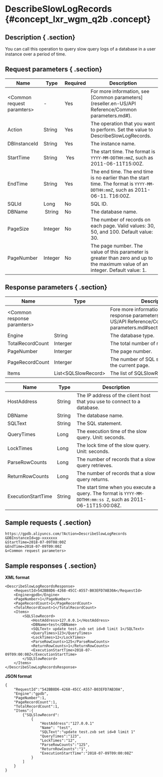 # DescribeSlowLogRecords {#concept_lxr_wgm_q2b .concept}

## Description { .section}

You can call this operation to query slow query logs of a database in a user instance over a period of time.

## Request parameters { .section}

|Name|Type|Required|Description|
|----|----|--------|-----------|
|<Common request paramters\>|-|Yes|For more information, see [Common parameters](reseller.en-US/API Reference/Common parameters.md#).|
|Action|String|Yes|The operation that you want to perform. Set the value to DescribeSlowLogRecords.|
|DBInstanceId|String|Yes|The instance name.|
|StartTime|String| Yes|The start time. The format is `YYYY-MM-DDTHH:mmZ`, such as 2011-06-11T15:00Z.|
|EndTime|String|Yes|The end time. The end time is no earlier than the start time. The format is `YYYY-MM-DDTHH:mmZ`, such as 2011-06-11. T16:00Z.|
|SQLId|Long|No|SQL ID.|
|DBName| String|No|The database name.|
|PageSize|Integer|No|The number of records on each page. Valid values: 30, 50, and 100. Default value: 30.|
|PageNumber|Integer|No|The page number. The value of this parameter is greater than zero and up to the maximum value of an integer. Default value: 1.|

## Response parameters { .section}

|Name|Type|Description|
|----|----|-----------|
|<Common response paramters\>| |Fore more information, see [Common response parameters](reseller.en-US/API Reference/Common parameters.md#section_apd_1rv_3bb).|
|Engine|String|The database type.|
|TotalRecordCount|Interger|The total number of records.|
|PageNumber|Interger|The page number.|
|PageRecordCount|Interger|The number of SQL slow queries on the current page.|
|Items|List<SQLSlowRecord\>|The list of SQLSlowRecord objects.|

|Name|Type|Description|
|----|----|-----------|
|HostAddress|String |The IP address of the client host that you use to connect to a database.|
|DBName|String |The database name.|
|SQLText|String |The SQL statement.|
|QueryTimes|Long|The execution time of the slow query. Unit: seconds.|
|LockTimes|Long|The lock time of the slow query. Unit: seconds.|
|ParseRowCounts|Long|The number of records that a slow query retrieves.|
|ReturnRowCounts|Long|The number of records that a slow query returns.|
|ExecutionStartTime|String|The start time when you execute a query. The format is `YYYY-MM-DDTHH:mm:ss Z`, such as 2011-06-11T15:00:08Z.|

## Sample requests { .section}

```
https://gpdb.aliyuncs.com/?Action=DescribeSlowLogRecords
&DBInstanceId=gp-xxxxxxx
&StartTime=2018-07-09T08:00Z
&EndTime=2018-07-09T09:00Z
&<Common request parameters>
```

## Sample responses { .section}

**XML format**

```
<DescribeSlowLogRecordsResponse> 
	<RequestId>542BB8D6-4268-45CC-A557-B03EFD7AB30A</RequestId>
	<Engine>gpdb</Engine>
	<PageNumber>1</PageNumber>
	<PageRecordCount>1</PageRecordCount>
	<TotalRecordCount>1</TotalRecordCount>
	<Items>
		<SQLSlowRecord>
			<HostAddress>127.0.0.1</HostAddress>
			<DBName>test</DBName>
			<SQLText> update test.zxb set id=0 limit 1</SQLText>
			<QueryTimes>123</QueryTimes>
			<LockTimes>12</LockTimes>
			<ParseRowCounts>125</ParseRowCounts>
			<ReturnRowCounts>1</ReturnRowCounts>
			<ExecutionStartTime>2018-07-09T09:00:08Z</ExecutionStartTime>
		</SQLSlowRecord>
	</Items>
</DescribeSlowLogRecordsResponse>
```

**JSON format**

```
{
    "RequestId":"542BB8D6-4268-45CC-A557-B03EFD7AB30A",
    "Engine":"gpdb",
    "PageNumber":1,
    "PageRecordCount":1,
    "TotalRecordCount":1,
    "Items":{
        {"SQLSlowRecord":
            {
                "HostAddress":"127.0.0.1"
                "Name": "test",
                "SQLText":"update test.zxb set id=0 limit 1"
                "QueryTimes":"123",
                "LockTimes":"12",
                "ParseRowCounts":"125",
                "ReturnRowCounts":"1",
                "ExecutionStartTime":"2018-07-09T09:00:08Z"
            }
        ]
    }
}
```

